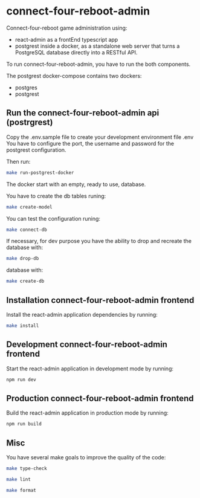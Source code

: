 # connect-four-reboot-admin

Connect-four-reboot game administration using:

- react-admin as a frontEnd typescript app
- postgrest inside a docker, as a standalone web server that turns a PostgreSQL database directly into a RESTful API.

To run connect-four-reboot-admin, you have to run the both components.

The postgrest docker-compose contains two dockers:

- postgres
- postgrest

## Run the connect-four-reboot-admin api (postrgrest)

Copy the .env.sample file to create your development environment file .env
You have to configure the port, the username and password for the postgrest configuration.

Then run:

```sh
make run-postgrest-docker
```

The docker start with an empty, ready to use, database.

You have to create the db tables runing:

```sh
make create-model
```

You can test the configuration runing:

```sh
make connect-db
```

If necessary, for dev purpose you have the ability to drop and recreate the
database with:

```sh
make drop-db
```

database with:

```sh
make create-db
```

## Installation connect-four-reboot-admin frontend

Install the react-admin application dependencies by running:

```sh
make install
```

## Development connect-four-reboot-admin frontend

Start the react-admin application in development mode by running:

```sh
npm run dev
```

## Production connect-four-reboot-admin frontend

Build the react-admin application in production mode by running:

```sh
npm run build
```

## Misc

You have several make goals to improve the quality of the code:

```sh
make type-check
```

```sh
make lint
```

```sh
make format
```
